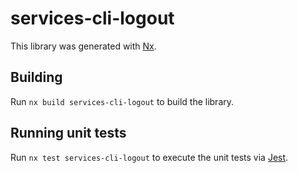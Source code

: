 # services-cli-logout

This library was generated with [Nx](https://nx.dev).

## Building

Run `nx build services-cli-logout` to build the library.

## Running unit tests

Run `nx test services-cli-logout` to execute the unit tests via [Jest](https://jestjs.io).
